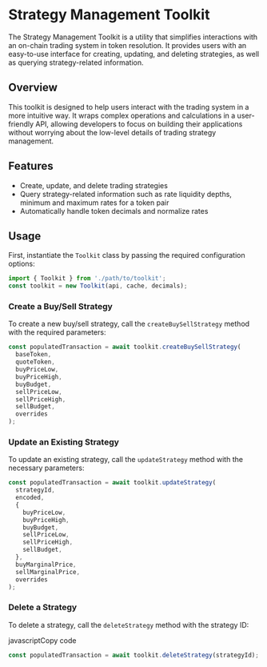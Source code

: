 # Strategy Management Toolkit

The Strategy Management Toolkit is a utility that simplifies interactions with an on-chain trading system in token resolution. It provides users with an easy-to-use interface for creating, updating, and deleting strategies, as well as querying strategy-related information.

## Overview

This toolkit is designed to help users interact with the trading system in a more intuitive way. It wraps complex operations and calculations in a user-friendly API, allowing developers to focus on building their applications without worrying about the low-level details of trading strategy management.

## Features

- Create, update, and delete trading strategies
- Query strategy-related information such as rate liquidity depths, minimum and maximum rates for a token pair
- Automatically handle token decimals and normalize rates

## Usage

First, instantiate the `Toolkit` class by passing the required configuration options:

```js
import { Toolkit } from './path/to/toolkit';
const toolkit = new Toolkit(api, cache, decimals);
```

### Create a Buy/Sell Strategy

To create a new buy/sell strategy, call the `createBuySellStrategy` method with the required parameters:

```js
const populatedTransaction = await toolkit.createBuySellStrategy(
  baseToken,
  quoteToken,
  buyPriceLow,
  buyPriceHigh,
  buyBudget,
  sellPriceLow,
  sellPriceHigh,
  sellBudget,
  overrides
);
```

### Update an Existing Strategy

To update an existing strategy, call the `updateStrategy` method with the necessary parameters:

```js
const populatedTransaction = await toolkit.updateStrategy(
  strategyId,
  encoded,
  {
    buyPriceLow,
    buyPriceHigh,
    buyBudget,
    sellPriceLow,
    sellPriceHigh,
    sellBudget,
  },
  buyMarginalPrice,
  sellMarginalPrice,
  overrides
);
```

### Delete a Strategy

To delete a strategy, call the `deleteStrategy` method with the strategy ID:

javascriptCopy code

```js
const populatedTransaction = await toolkit.deleteStrategy(strategyId);
```
